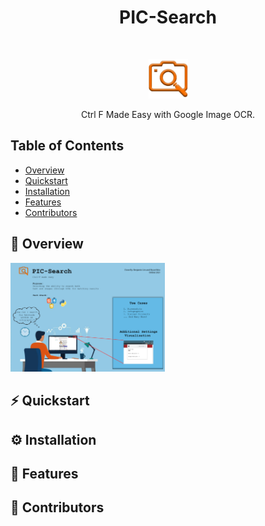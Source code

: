 <h1 align="center"> PIC-Search </h1> <br>
<p align="center">
  <img width=12.5% src="templates/images/logo.png">
</p>
<p align="center">
  Ctrl F Made Easy with Google Image OCR. 
</p>

## Table of Contents

- [Overview](#overview)
- [Quickstart](#quickstart) 
- [Installation](#installation) 
- [Features](#features)
- [Contributors](#contributors)

## 📝 Overview
<p align="left">
  <img width =49% src="templates/images/Poster.png">
</p>


## ⚡️ Quickstart

## ⚙️ Installation

## 🎯 Features

## 🌚 Contributors 
